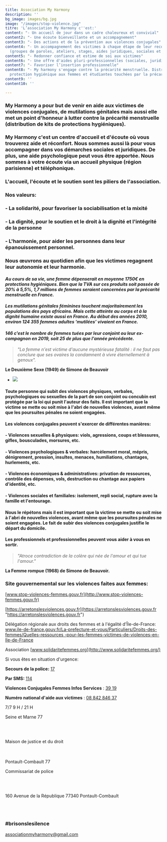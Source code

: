 ```yaml
---
title: Association My Harmony
description: ''
bg_image: images/bg.jpg
image: "/images/stop-violence.jpg"
titre: 'L’association My Harmony c''est:'
content: "- Un accueil de jour dans un cadre chaleureux et convivial"
content2: "- Une écoute bienveillante et un accompagnement"
content3: "- Des actions et de la prévention aux violences conjugales"
content4: "- Un accompagnement des victimes à chaque étape de leur reconstruction
  (groupes de paroles, ateliers, stages, aides juridiques, sociales et psychologique)"
content5: "- Redonner confiance et estime de soi aux victimes"
content6: "- Une offre d'aides pluri-professionnelles (sociales, juridiques, psychologiques)"
content7: "- Favoriser l’insertion professionnelle"
content8: "- My harmony s'engage contre la précarité menstruelle. Distribution de
  protection hygiénique aux femmes et étudiantes touchées par la précarité."
content9: ''
content10: ''

---
```

### My Harmony a pour but de venir en aide aux victimes de violences conjugales, de mutilations génitales mais aussi elle met un point d'honneur à lutter contre la précarité menstruelle (distribution de kits de protections hygiéniques).

### My Harmony c'est un centre d'accueil et d'écoute où vous trouverez aide et réconfort. Nous sommes aussi là pour vous accompagner dans vos démarches sociales et juridiques. De plus, une aide psychologique peut vous être apportée. Nous sommes à votre écoute via un accueil physique (région parisienne) et téléphonique.

### L'accueil, l'écoute et le soutien sont les piliers de l'association.

### Nos valeurs:

### - **La solidarité,** pour favoriser la sociabilisation et la mixité

### - **La dignité,** pour le soutien et le droit à la dignité et l'intégrité de la personne

### - **L'harmonie,** pour aider les personnes dans leur épanouissement personnel.

### Nous œuvrons au quotidien afin que les victimes regagnent leur autonomie et leur harmonie.

#### 

#### _Au cours de sa vie, une femme dépenserait en moyenne 1750€ en protections hygiéniques. Bien que la TVA sur ces produits soit passée de 20% à 5,5%, 1,7 millions de femmes seraient concernées par la précarité menstruelle en France._

#### _Les mutilations génitales féminines touchent majoritairement les populations des pays africains. Mais cette atteinte au corps et à la dignité humaine existe aussi en France. Au début des années 2010, environ 124 355 femmes adultes ‘mutilées’ vivaient en France._

#### _146 c'est le nombre de femmes tuées par leur conjoint ou leur ex-compagnon en 2019, soit 25 de plus que l'année précédente._

> _"La femme n'est victime d'aucune mystérieuse fatalité : il ne faut pas conclure que ses ovaires la condamnent à vivre éternellement à genoux"._

**Le Deuxième Sexe (1949) de Simone de Beauvoir**

* ![](/images/affiche.png)

#### 

#### Toute personne qui subit des violences physiques, verbales, psychologiques ou sexuelles de la part de son conjoint ou concubin est protégée par la loi qui punit l'auteur des faits. Il est important que la victime se mette ou soit mise à l'abri de nouvelles violences, avant même que les poursuites pénales ne soient engagées.

#### Les violences conjugales peuvent s'exercer de différentes manières:

#### - Violences sexuelles & physiques: viols, agressions, coups et blessures, gifles, bousculades, morsures, etc.

#### - Violences psychologiques & verbales: harcèlement moral, mépris, dénigrement, pression, insultes, menaces, humiliations, chantages, hurlements, etc.

#### - Violences économiques & administratives: privation de ressources, contrôle des dépenses, vols, destruction ou chantage aux papiers d'identité, etc.

#### - Violences sociales et familiales: isolement, repli social, rupture avec la famille et l'entourage.

#### Nous le répétons mais il est important que la victime se mette ou soit mise à l'abri de nouvelles violences, avant même que les poursuites pénales ne soient engagées. Le fait de subir des violences conjugales justifie le départ du domicile.

#### Les professionnels et professionnelles peuvent vous aider à vous en sortir.

> _"Atroce contradiction de la colère qui née de l'amour et qui tue l'amour."_

**La Femme rompue (1968) de Simone de Beauvoir.**

### Site gouvernemental sur les violences faites aux femmes:

[www.stop-violences-femmes.gouv.fr](http://www.stop-violences-femmes.gouv.fr)

[https://arretonslesviolences.gouv.fr](https://arretonslesviolences.gouv.fr "https://arretonslesviolences.gouv.fr")

Délégation régionale aux droits des femmes et à l'égalité d'Île-de-France: [www.ile-de-france.gouv.fr/La-prefecture-et-vous/Particuliers/Droits-des-femmes/Quelles-ressources -pour-les-femmes-victimes-de-violences-en-Ile-de-France](http://www.ile-de-france.gouv.fr/La-prefecture-et-vous/Particuliers/Droits-des-femmes/Quelles-ressources-pour-les-femmes-victimes-de-violences-en-Ile-de-France)

Association [www.solidaritefemmes.org](http://www.solidaritefemmes.org/)

Si vous êtes en situation d'urgence:

**Secours de la police:**   [17]()

**Par SMS:**   [114]()

**Violences Conjugales Femmes Infos Services** : [39 19]()

**Numéro national d'aide aux victimes** : [08 842 846 37]()

7/7 9 H / 21 H

Seine et Marne 77

</br> </br>

Maison de justice et du droit

</br> </br> Pontault-Combault 77

Commissariat de police

</br> </br>

160 Avenue de la République 77340 Pontault-Combault

</br> </br>

### #brisonslesilence

associationmyharmony@gmail.com